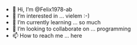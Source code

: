 - 👋 Hi, I’m @Felix1978-ab
- 👀 I’m interested in ... vielem :-)
- 🌱 I’m currently learning ... so much 
- 💞️ I’m looking to collaborate on ... programming
- 📫 How to reach me ... here

<!---
Felix1978-ab/Felix1978-ab is a ✨ special ✨ repository because its `README.md` (this file) appears on your GitHub profile.
You can click the Preview link to take a look at your changes.
--->
